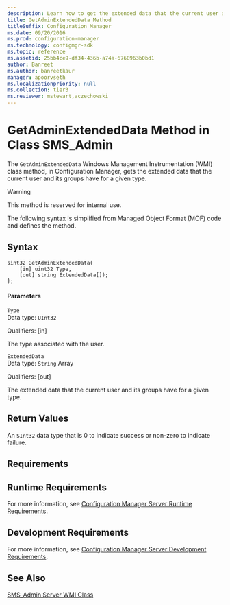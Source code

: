 ```yaml
---
description: Learn how to get the extended data that the current user and its groups have using GetAdminExtendedData.
title: GetAdminExtendedData Method
titleSuffix: Configuration Manager
ms.date: 09/20/2016
ms.prod: configuration-manager
ms.technology: configmgr-sdk
ms.topic: reference
ms.assetid: 25bb4ce9-df34-436b-a74a-6768963b0bd1
author: Banreet
ms.author: banreetkaur
manager: apoorvseth
ms.localizationpriority: null
ms.collection: tier3
ms.reviewer: mstewart,aczechowski
---
```

# GetAdminExtendedData Method in Class SMS_Admin
The `GetAdminExtendedData` Windows Management Instrumentation (WMI) class method, in Configuration Manager, gets the extended data that the current user and its groups have for a given type.  

> [!WARNING]
>  This method is reserved for internal use.  

 The following syntax is simplified from Managed Object Format (MOF) code and defines the method.  

## Syntax  

```  
sint32 GetAdminExtendedData(  
    [in] uint32 Type,   
    [out] string ExtendedData[]);  
};  
```  

#### Parameters  
 `Type`  
 Data type: `UInt32`  

 Qualifiers: [in]  

 The type associated with the user.  

 `ExtendedData`  
 Data type: `String` Array  

 Qualifiers: [out]  

 The extended data that the current user and its groups have for a given type.  

## Return Values  
 An `SInt32` data type that is 0 to indicate success or non-zero to indicate failure.  

## Requirements  

## Runtime Requirements  
 For more information, see [Configuration Manager Server Runtime Requirements](../../../../../develop/core/reqs/server-runtime-requirements.md).  

## Development Requirements  
 For more information, see [Configuration Manager Server Development Requirements](../../../../../develop/core/reqs/server-development-requirements.md).  

## See Also  
 [SMS_Admin Server WMI Class](../../../../../develop/reference/core/servers/configure/sms_admin-server-wmi-class.md)
